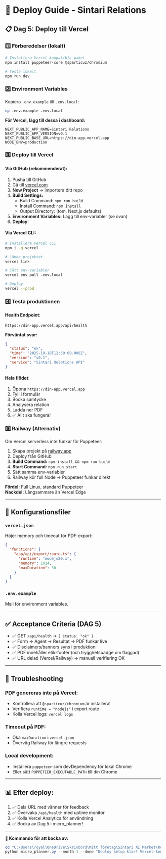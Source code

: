 # 🚀 Deploy Guide - Sintari Relations

## 📋 Dag 5: Deploy till Vercel

### 1️⃣ Förberedelser (lokalt)

```bash
# Installera Vercel-kompatibla paket
npm install puppeteer-core @sparticuz/chromium

# Testa lokalt
npm run dev
```

### 2️⃣ Environment Variables

Kopiera `.env.example` till `.env.local`:

```bash
cp .env.example .env.local
```

**För Vercel, lägg till dessa i dashboard:**

```env
NEXT_PUBLIC_APP_NAME=Sintari Relations
NEXT_PUBLIC_APP_VERSION=v0.1
NEXT_PUBLIC_BASE_URL=https://din-app.vercel.app
NODE_ENV=production
```

### 3️⃣ Deploy till Vercel

#### Via GitHub (rekommenderat):

1. Pusha till GitHub
2. Gå till [vercel.com](https://vercel.com)
3. **New Project** → Importera ditt repo
4. **Build Settings:**
   - Build Command: `npm run build`
   - Install Command: `npm install`
   - Output Directory: (tom, Next.js defaults)
5. **Environment Variables:** Lägg till env-variabler (se ovan)
6. **Deploy**!

#### Via Vercel CLI:

```bash
# Installera Vercel CLI
npm i -g vercel

# Länka projektet
vercel link

# Sätt env-variabler
vercel env pull .env.local

# Deploy
vercel --prod
```

### 4️⃣ Testa produktionen

#### Health Endpoint:
```
https://din-app.vercel.app/api/health
```

**Förväntat svar:**
```json
{
  "status": "ok",
  "time": "2025-10-18T12:30:00.000Z",
  "version": "v0.1",
  "service": "Sintari Relations API"
}
```

#### Hela flödet:
1. Öppna `https://din-app.vercel.app`
2. Fyll i formulär
3. Bocka samtycke
4. Analysera relation
5. Ladda ner PDF
6. ✅ Allt ska fungera!

### 5️⃣ Railway (Alternativ)

Om Vercel serverless inte funkar för Puppeteer:

1. Skapa projekt på [railway.app](https://railway.app)
2. Deploy från GitHub
3. **Build Command:** `npm install && npm run build`
4. **Start Command:** `npm run start`
5. Sätt samma env-variabler
6. Railway kör full Node → Puppeteer funkar direkt

**Fördel:** Full Linux, standard Puppeteer  
**Nackdel:** Långsammare än Vercel Edge

---

## 🔧 Konfigurationsfiler

### `vercel.json`
Höjer memory och timeout för PDF-export:
```json
{
  "functions": {
    "app/api/export/route.ts": {
      "runtime": "nodejs20.x",
      "memory": 1024,
      "maxDuration": 30
    }
  }
}
```

### `.env.example`
Mall för environment variables.

---

## ✅ Acceptance Criteria (DAG 5)

- ✅ GET `/api/health` → `{ status: "ok" }`
- ✅ Form → Agent → Resultat → PDF funkar live
- ✅ Disclaimers/banners syns i produktion
- ✅ PDF innehåller etik-footer (och trygghetsbadge om flaggad)
- ✅ URL delad (Vercel/Railway) → manuell verifiering OK

---

## 🐛 Troubleshooting

### PDF genereras inte på Vercel:
- Kontrollera att `@sparticuz/chromium` är installerat
- Verifiera `runtime = "nodejs"` i export route
- Kolla Vercel logs: `vercel logs`

### Timeout på PDF:
- Öka `maxDuration` i `vercel.json`
- Överväg Railway för längre requests

### Local development:
- Installera `puppeteer` som devDependency för lokal Chrome
- Eller sätt `PUPPETEER_EXECUTABLE_PATH` till din Chrome

---

## 📊 Efter deploy:

1. ✅ Dela URL med vänner för feedback
2. ✅ Övervaka `/api/health` med uptime monitor
3. ✅ Kolla Vercel Analytics för användning
4. ✅ Bocka av Dag 5 i micro_planner!

---

**🎯 Kommando för att bocka av:**

```powershell
cd "C:\Users\royal\OneDrive\Skrivbord\Mitt företag\Sintari AI Market\Roadmapp"
python micro_planner.py --month 1 --done "Deploy setup klar! Vercel-kompatibel Puppeteer, health endpoint, env-config, vercel.json. Redo för produktion!"
```

